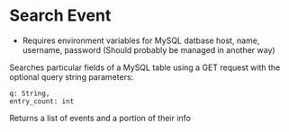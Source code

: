 # Search Event
* Requires environment variables for MySQL datbase host, name, username, password (Should probably be managed in another way)

Searches particular fields of a MySQL table using a GET request with the optional query string parameters:
```
q: String,
entry_count: int
```
Returns a list of events and a portion of their info


